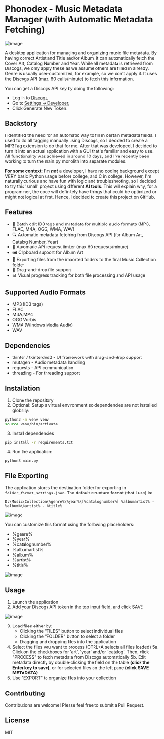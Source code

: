 # Phonodex - Music Metadata Manager (with Automatic Metadata Fetching)

![image](https://github.com/user-attachments/assets/bd4028e2-6993-4f55-93c0-47f121bd14dc)


A desktop application for managing and organizing music file metadata.
By having correct Artist and Title and/or Album, it can automatically fetch the Cover Art, Catalog Number and Year.
While all metadata is retrieved from Discogs, we only apply these as we assume others are filled in already.
Genre is usually user-customized, for example, so we don't apply it.
It uses the Discogs API (max. 60 calls/minute) to fetch this information.

You can get a Discogs API key by doing the following:
- Log in to [Discogs](https://www.discogs.com/),
- Go to [Settings -> Developer](https://www.discogs.com/settings/developers),
- Click Generate New Token.

## Backstory

I identified the need for an automatic way to fill in certain metadata fields. I used to do all tagging manually using Discogs, so I decided to create a MP3Tag extension to do that for me.
After that was developed, I decided to turn it into an actual application with a GUI that's familiar and easy to use.
All functionality was achieved in around 10 days, and I've recently been working to turn the main.py monolith into separate modules.

**For some context**: I'm ***not*** a developer, I have no coding background except VERY basic Python usage before college, and C in college.
However, I'm naturally curious and have fun with logic and troubleshooting, so I decided to try this 'small' project using different **AI tools**.
This will explain why, for a programmer, the code will definitely have things that could be optimized or might not logical at first. Hence, I decided to create this project on GitHub.

## Features

- 🎵 Batch edit ID3 tags and metadata for multiple audio formats (MP3, FLAC, M4A, OGG, WMA, WAV)
- 🔍 Automatic metadata fetching from Discogs API (for Album Art, Catalog Number, Year)
- 🚦 Automatic API request limiter (max 60 requests/minute)
- 🖼️ Clipboard support for Album Art
- 📁 Exporting files from the imported folders to the final Music Collection folder
- 🔄 Drag-and-drop file support
- 📊 Visual progress tracking for both file processing and API usage

## Supported Audio Formats
- MP3 (ID3 tags)
- FLAC
- M4A/MP4
- OGG Vorbis
- WMA (Windows Media Audio)
- WAV

## Dependencies

- tkinter / tkinterdnd2 - UI framework with drag-and-drop support
- mutagen - Audio metadata handling
- requests - API communication
- threading - For threading support


## Installation

1. Clone the repository
2. Optional: Setup a virtual environment so dependencies are not installed globally:

```bash
python3 -m venv venv
source venv/bin/activate
```

3. Install dependencies

```bash
pip install -r requirements.txt
```

4. Run the application:

```bash
python3 main.py
```

## File Exporting

The application stores the destination folder for exporting in `folder_format_settings.json`. The default structure format (that I use) is:

```
D:\Music\Collection\%genre%\%year%\[%catalognumber%] %albumartist% - %album%\%artist% - %title%
```

![image](https://github.com/user-attachments/assets/473d6d1f-727a-472f-a856-8b3c0d3354af)


You can customize this format using the following placeholders:
- %genre%
- %year%
- %catalognumber%
- %albumartist%
- %album%
- %artist%
- %title%

![image](https://github.com/user-attachments/assets/e37d9608-a64a-4100-be07-858aaa386178)


## Usage

1. Launch the application
2. Add your Discogs API token in the top input field, and click SAVE

![image](https://github.com/user-attachments/assets/4a4abded-5fda-418e-a24e-ed659180ed86)

3. Load files either by:
   - Clicking the "FILES" button to select individual files
   - Clicking the "FOLDER" button to select a folder
   - Dragging and dropping files into the application
4. Select the files you want to process (CTRL+A selects all files loaded)
5a. Click on the checkboxes for 'art', 'year' and/or 'catalog'. Then, click "PROCESS" to fetch metadata from Discogs automatically
5b. Edit metadata directly by double-clicking the field on the table **(click the Enter key to save)**, or for selected files on the left pane **(click SAVE METADATA)**
6. Use "EXPORT" to organize files into your collection

## Contributing

Contributions are welcome!
Please feel free to submit a Pull Request.

## License

MIT

